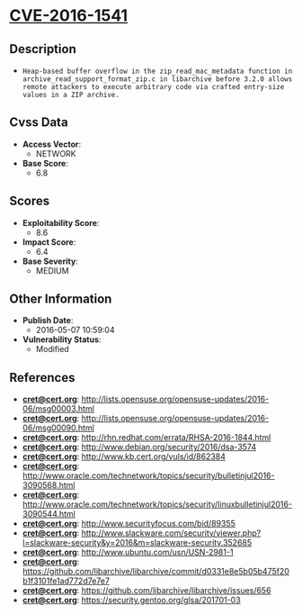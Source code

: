 
# [CVE-2016-1541](https://cve.mitre.org/cgi-bin/cvename.cgi?name=CVE-2016-1541)

## Description

- `Heap-based buffer overflow in the zip_read_mac_metadata function in archive_read_support_format_zip.c in libarchive before 3.2.0 allows remote attackers to execute arbitrary code via crafted entry-size values in a ZIP archive.`

## Cvss Data

- **Access Vector**:
  - NETWORK
- **Base Score**:
  - 6.8

## Scores

- **Exploitability Score**:
  - 8.6
- **Impact Score**:
  - 6.4
- **Base Severity**:
  - MEDIUM

## Other Information

- **Publish Date**:
  - 2016-05-07 10:59:04
- **Vulnerability Status**:
  - Modified

## References

- **cret@cert.org**: http://lists.opensuse.org/opensuse-updates/2016-06/msg00003.html
- **cret@cert.org**: http://lists.opensuse.org/opensuse-updates/2016-06/msg00090.html
- **cret@cert.org**: http://rhn.redhat.com/errata/RHSA-2016-1844.html
- **cret@cert.org**: http://www.debian.org/security/2016/dsa-3574
- **cret@cert.org**: http://www.kb.cert.org/vuls/id/862384
- **cret@cert.org**: http://www.oracle.com/technetwork/topics/security/bulletinjul2016-3090568.html
- **cret@cert.org**: http://www.oracle.com/technetwork/topics/security/linuxbulletinjul2016-3090544.html
- **cret@cert.org**: http://www.securityfocus.com/bid/89355
- **cret@cert.org**: http://www.slackware.com/security/viewer.php?l=slackware-security&y=2016&m=slackware-security.352685
- **cret@cert.org**: http://www.ubuntu.com/usn/USN-2981-1
- **cret@cert.org**: https://github.com/libarchive/libarchive/commit/d0331e8e5b05b475f20b1f3101fe1ad772d7e7e7
- **cret@cert.org**: https://github.com/libarchive/libarchive/issues/656
- **cret@cert.org**: https://security.gentoo.org/glsa/201701-03
